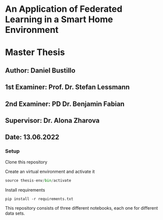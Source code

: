 # An Application of Federated Learning in a Smart Home Environment
# Master Thesis

## Author: Daniel Bustillo  
## 1st Examiner: Prof. Dr. Stefan Lessmann
## 2nd Examiner: PD Dr. Benjamin Fabian
## Supervisor: Dr. Alona Zharova
## Date: 13.06.2022

### Setup
Clone this repository

Create an virtual environment and activate it

```python -m venv thesis-env
source thesis-env/bin/activate
```

Install requirements
```pip install --upgrade pip
pip install -r requirements.txt
```
This repository consists of three different notebooks, each one for different data sets.

